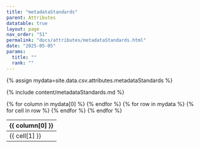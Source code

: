 ```yaml
---
title: "metadataStandards"
parent: Attributes
datatable: true
layout: page
nav_order: "51"
permalink: "docs/attributes/metadataStandards.html"
date: "2025-05-05"
params:
  title: ""
  rank: ""
---
```

{% assign mydata=site.data.csv.attributes.metadataStandards %} 

{% include content/metadataStandards.md %}

<table id="myTable" class="display" style="width:100%">
    <thead>
    {% for column in mydata[0] %}
        <th>{{ column[0] }}</th>
    {% endfor %}
    </thead>
    <tbody>
    {% for row in mydata %}
        <tr>
        {% for cell in row %}
            <td>{{ cell[1] }}</td>
        {% endfor %}
        </tr>
    {% endfor %}
    </tbody>
</table>
<script type="text/javascript">
  $(document).ready(function () {
    $('#myTable').DataTable({
      responsive: true,
      deferRender: false,
      paging: false,
      order: [],
    });
  });
</script>
